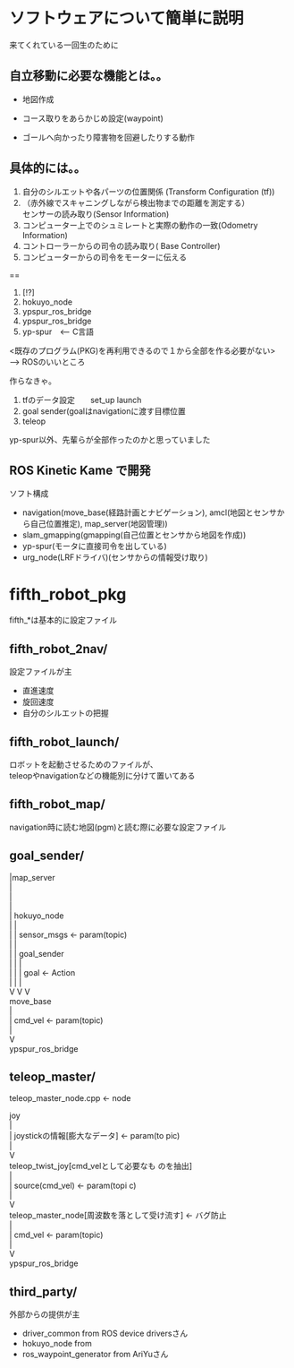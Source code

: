 # ソフトウェアについて簡単に説明    
来てくれている一回生のために  

## 自立移動に必要な機能とは。。  
  
* 地図作成  
  
* コース取りをあらかじめ設定(waypoint)  
  
* ゴールへ向かったり障害物を回避したりする動作  
  
## 具体的には。。  
  
1. 自分のシルエットや各パーツの位置関係 (Transform   Configuration (tf))  
2. （赤外線でスキャニングしながら検出物までの距離を測定する）  
   センサーの読み取り(Sensor Information)  
3. コンピューター上でのシュミレートと実際の動作の一致(Odometry Information)  
4. コントローラーからの司令の読み取り( Base Controller)  
5. コンピューターからの司令をモーターに伝える  
  
==  
  
1. [!?]  
2. hokuyo\_node  
3. ypspur\_ros\_bridge  
4. ypspur\_ros\_bridge  
5. yp-spur　<-- C言語  
  
<既存のプログラム(PKG)を再利用できるので１から全部を作る必要がない>  
--> ROSのいいところ    
  
作らなきゃ。    
1. tfのデータ設定　　set\_up launch  
2. goal sender(goalはnavigationに渡す目標位置  
3. teleop    
  
yp-spur以外、先輩らが全部作ったのかと思っていました    
  
## ROS Kinetic Kame で開発  
  
ソフト構成  
  
* navigation(move\_base(経路計画とナビゲーション), amcl(地図とセンサから自己位置推定), map\_server(地図管理))  
* slam\_gmapping(gmapping(自己位置とセンサから地図を作成))  
* yp-spur(モータに直接司令を出している)  
* urg\_node(LRFドライバ)(センサからの情報受け取り)  
 
  
# fifth\_robot\_pkg  
  
fifth_\*は基本的に設定ファイル    
  
## fifth\_robot\_2nav/  
設定ファイルが主  
* 直進速度  
* 旋回速度  
* 自分のシルエットの把握  
  
## fifth\_robot\_launch/  
ロボットを起動させるためのファイルが、    
teleopやnavigationなどの機能別に分けて置いてある    
  
## fifth\_robot\_map/  
navigation時に読む地図(pgm)と読む際に必要な設定ファイル  
  
## goal\_sender/  
  
|map\_server    
|    
|    
|    
| hokuyo\_node    
| |    
| |  sensor\_msgs <- param(topic)  
| |  
| | goal\_sender  
| | |  
| | |  goal <- Action  
| | |  
V V V  
move\_base  
|  
|  cmd\_vel <- param(topic)  
|  
V  
ypspur\_ros\_bridge  
  
## teleop\_master/  
teleop\_master\_node.cpp <- node  
  
joy  
|  
|  joystickの情報[膨大なデータ] <- param(to  pic)  
|  
V   
teleop\_twist\_joy[cmd\_velとして必要なも  のを抽出]  
|  
|  source(cmd\_vel)  <- param(topi  c)  
|  
V  
teleop\_master\_node[周波数を落として受け流す]   <- バグ防止  
|  
|  cmd\_vel  <- param(topic)  
|  
V  
ypspur\_ros\_bridge  
  
## third\_party/  
外部からの提供が主  
* driver\_common from <ros-drivers>     ROS device   driversさん
* hokuyo\_node   from <ros-drivers>  
* ros\_waypoint\_generator from AriYuさん  
  
<!--  
## yaml\_reader/  
navigationがgoal(最終到達目標)しか受け付けない  
waypointをgoalとして渡して  
ある程度近づいたら次のgoalに更新されるように設定  
それによりwaypoint（もどき）を実装することができる  
-->    
